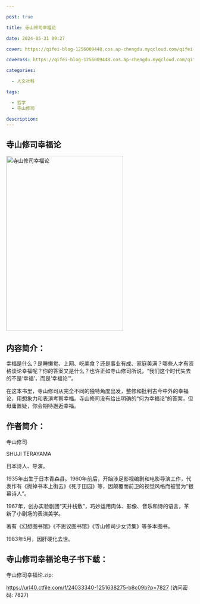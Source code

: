 ```yaml
---

post: true

title: 寺山修司幸福论

date: 2024-05-31 09:27

cover: https://qifei-blog-1256009448.cos.ap-chengdu.myqcloud.com/qifei-blog/s33771805.jpg

coveross: https://qifei-blog-1256009448.cos.ap-chengdu.myqcloud.com/qifei-blog/s33771805.jpg

categories:

  - 人文社科

tags:

  - 哲学
  - 寺山修司

description:
---
```


## 寺山修司幸福论

<img alt="寺山修司幸福论" class="aligncenter loading" data-was-processed="true" decoding="async" fetchpriority="high" height="471" src="https://qifei-blog-1256009448.cos.ap-chengdu.myqcloud.com/qifei-blog/s33771805.jpg" style="cursor: zoom-in;" width="314"/>

## 内容简介：

幸福是什么？是睡懒觉、上网、吃美食？还是事业有成、家庭美满？哪些人才有资格谈论幸福呢？你的答案又是什么？也许正如寺山修司所说，“我们这个时代失去的不是‘幸福’，而是‘幸福论’”。

在这本书里，寺山修司从完全不同的独特角度出发，整修和批判古今中外的幸福论，用想象力和表演考察幸福。寺山修司没有给出明确的“何为幸福论”的答案，但毋庸置疑，你会期待邂逅幸福。

## 作者简介：

寺山修司

SHUJI TERAYAMA

日本诗人、导演。

1935年出生于日本青森县。1960年前后，开始涉足影视编剧和电影导演工作，代表作有《抛掉书本上街去》《死于田园》等，因颠覆而前卫的视觉风格而被誉为“银幕诗人”。

1967年，创办实验剧团“天井栈敷”，巧妙运用肉体、影像、音乐和诗的语言，革新了小剧场的表演美学。

著有《幻想图书馆》《不思议图书馆》《寺山修司少女诗集》等多本图书。

1983年5月，因肝硬化去世。

## 寺山修司幸福论电子书下载：

寺山修司幸福论.zip: 

https://url40.ctfile.com/f/24033340-1251638275-b8c09b?p=7827 (访问密码: 7827)
